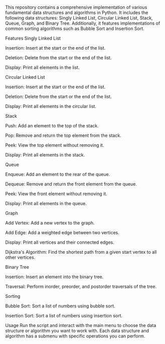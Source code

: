 This repository contains a comprehensive implementation of various fundamental data structures and algorithms in Python. It includes the following data structures: Singly Linked List, Circular Linked List, Stack, Queue, Graph, and Binary Tree. Additionally, it features implementations of common sorting algorithms such as Bubble Sort and Insertion Sort.


Features
Singly Linked List

Insertion: Insert at the start or the end of the list.

Deletion: Delete from the start or the end of the list.

Display: Print all elements in the list.

Circular Linked List

Insertion: Insert at the start or the end of the list.

Deletion: Delete from the start or the end of the list.

Display: Print all elements in the circular list.

Stack

Push: Add an element to the top of the stack.

Pop: Remove and return the top element from the stack.

Peek: View the top element without removing it.

Display: Print all elements in the stack.

Queue

Enqueue: Add an element to the rear of the queue.

Dequeue: Remove and return the front element from the queue.

Peek: View the front element without removing it.

Display: Print all elements in the queue.

Graph

Add Vertex: Add a new vertex to the graph.

Add Edge: Add a weighted edge between two vertices.

Display: Print all vertices and their connected edges.

Dijkstra's Algorithm: Find the shortest path from a given start vertex to all other vertices.

Binary Tree

Insertion: Insert an element into the binary tree.

Traversal: Perform inorder, preorder, and postorder traversals of the tree.

Sorting

Bubble Sort: Sort a list of numbers using bubble sort.

Insertion Sort: Sort a list of numbers using insertion sort.

Usage
Run the script and interact with the main menu to choose the data structure or algorithm you want to work with. Each data structure and algorithm has a submenu with specific operations you can perform.
